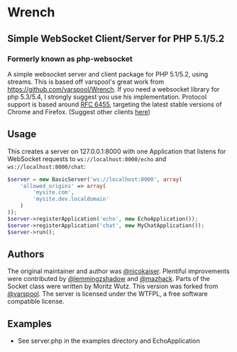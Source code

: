 <!-- vim: set tw=79 sw=4 ts=4 et ft=markdown : -->
# Wrench
## Simple WebSocket Client/Server for PHP 5.1/5.2
### Formerly known as php-websocket

A simple websocket server and client package for PHP 5.1/5.2, using
streams. This is based off varspool's great work from 
https://github.com/varspool/Wrench. If you need a websocket library 
for php 5.3/5.4, I strongly suggest you use his implementation.
Protocol support is based around [RFC 6455](http://tools.ietf.org/html/rfc6455),
targeting the latest stable versions of Chrome and Firefox. 
(Suggest other clients [here](https://github.com/varspool/Wrench/wiki))

## Usage

This creates a server on 127.0.0.1:8000 with one Application that listens for
WebSocket requests to `ws://localhost:8000/echo` and `ws://localhost:8000/chat`:

```php
$server = new BasicServer('ws://localhost:8000', array(
    'allowed_origins' => array(
        'mysite.com',
        'mysite.dev.localdomain'
    )
));
$server->registerApplication('echo', new EchoApplication());
$server->registerApplication('chat', new MyChatApplication());
$server->run();
```
## Authors

The original maintainer and author was
[@nicokaiser](https://github.com/nicokaiser). Plentiful improvements were
contributed by [@lemmingzshadow](https://github.com/lemmingzshadow) and
[@mazhack](https://github.com/mazhack). Parts of the Socket class were written
by Moritz Wutz. This version was forked from [@varspool](https://github.com/varspool/).
The server is licensed under the WTFPL, a free software compatible
license.

## Examples

- See server.php in the examples directory and EchoApplication
